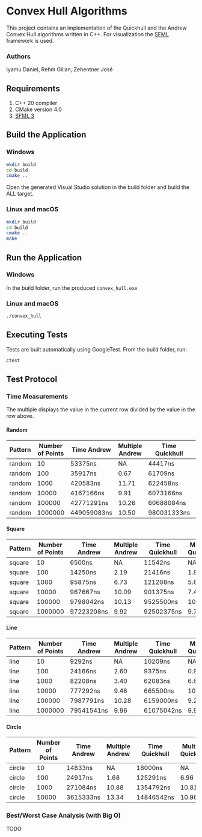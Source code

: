 # Convex Hull Algorithms
This project contains an implementation of the Quickhull and the Andrew Convex Hull algorithms written in C++.
For visualization the [SFML](https://www.sfml-dev.org/) framework is used.


### Authors
Iyamu Daniel, Rehm Gilian, Zehentner José

## Requirements
1. C++ 20 compiler
2. CMake version 4.0
3. [SFML 3](https://www.sfml-dev.org/download/sfml/3.0.2/)

## Build the Application
### Windows
```bash
mkdir build
cd build
cmake ..
```
Open the generated Visual Studio solution in the build folder and build the ALL target.

### Linux and macOS
```bash
mkdir build
cd build
cmake ..
make
```

## Run the Application
### Windows
In the build folder, run the produced `convex_hull.exe`

### Linux and macOS
```bash
./convex_hull
```

## Executing Tests
Tests are built automatically using GoogleTest.
From the build folder, run:
```bash
ctest
```

## Test Protocol
### Time Measurements

The multiple displays the value in the current row divided by the value in the row above.

#### Random
Pattern | Number of Points | Time Andrew | Multiple Andrew | Time Quickhull | Multiple Quickhull
---|---|---|---|---|---
random | 10 | 53375ns | NA | 44417ns | NA
random | 100 | 35917ns | 0.67 | 61709ns | 1.39
random | 1000 | 420583ns | 11.71 | 622458ns | 10.09
random | 10000 | 4167166ns | 9.91 | 6073166ns | 9.76
random | 100000 | 42771291ns | 10.26 | 60688084ns | 9.99
random | 1000000 | 449059083ns | 10.50 | 980031333ns | 16.15

#### Square
Pattern | Number of Points | Time Andrew | Multiple Andrew | Time Quickhull | Multiple Quickhull
---|---|---|---|---|---
square | 10 | 6500ns | NA | 11542ns | NA
square | 100 | 14250ns | 2.19 | 21416ns | 1.86
square | 1000 | 95875ns | 6.73 | 121208ns | 5.66
square | 10000 | 967667ns | 10.09 | 901375ns | 7.44
square | 100000 | 9798042ns | 10.13 | 9525500ns | 10.57
square | 1000000 | 97223208ns | 9.92 | 92502375ns | 9.71

#### Line
Pattern | Number of Points | Time Andrew | Multiple Andrew | Time Quickhull | Multiple Quickhull
---|---|---|---|---|---
line | 10 | 9292ns | NA | 10209ns | NA
line | 100 | 24166ns | 2.60 | 9375ns | 0.92
line | 1000 | 82208ns | 3.40 | 62083ns | 6.62
line | 10000 | 777292ns | 9.46 | 665500ns | 10.72
line | 100000 | 7987791ns | 10.28 | 6159000ns | 9.25
line | 1000000 | 79541541ns | 9.96 | 61075042ns | 9.92

#### Circle
Pattern | Number of Points | Time Andrew | Multiple Andrew | Time Quickhull | Multiple Quickhull
---|---|---|---|---|---
circle | 10 | 14833ns | NA | 18000ns | NA
circle | 100 | 24917ns | 1.68 | 125291ns | 6.96
circle | 1000 | 271084ns | 10.88 | 1354792ns | 10.81
circle | 10000 | 3615333ns | 13.34 | 14846542ns | 10.96

### Best/Worst Case Analysis (with Big O)
TODO